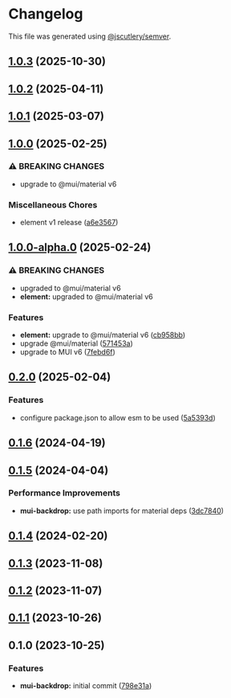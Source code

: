 # Changelog

This file was generated using [@jscutlery/semver](https://github.com/jscutlery/semver).

## [1.0.3](https://github.com/Availity/element/compare/@availity/mui-backdrop@1.0.2...@availity/mui-backdrop@1.0.3) (2025-10-30)

## [1.0.2](https://github.com/Availity/element/compare/@availity/mui-backdrop@1.0.1...@availity/mui-backdrop@1.0.2) (2025-04-11)

## [1.0.1](https://github.com/Availity/element/compare/@availity/mui-backdrop@1.0.0...@availity/mui-backdrop@1.0.1) (2025-03-07)

## [1.0.0](https://github.com/Availity/element/compare/@availity/mui-backdrop@1.0.0-alpha.0...@availity/mui-backdrop@1.0.0) (2025-02-25)


### ⚠ BREAKING CHANGES

* upgrade to @mui/material v6

### Miscellaneous Chores

* element v1 release ([a6e3567](https://github.com/Availity/element/commit/a6e35671185b9f13d25c7a39c4488ecb8774633e))

## [1.0.0-alpha.0](https://github.com/Availity/element/compare/@availity/mui-backdrop@0.2.0...@availity/mui-backdrop@1.0.0-alpha.0) (2025-02-24)


### ⚠ BREAKING CHANGES

* upgraded to @mui/material v6
* **element:** upgraded to @mui/material v6

### Features

* **element:** upgrade to @mui/material v6 ([cb958bb](https://github.com/Availity/element/commit/cb958bba99a4f1ee6dab323f0ff54b69e6fd3493))
* upgrade @mui/material ([571453a](https://github.com/Availity/element/commit/571453a34b21c344594ab4c03bc497d19aba942b))
* upgrade to MUI v6 ([7febd6f](https://github.com/Availity/element/commit/7febd6fd4fd58e87e1c97a832cea3b4595a35d58))

## [0.2.0](https://github.com/Availity/element/compare/@availity/mui-backdrop@0.1.6...@availity/mui-backdrop@0.2.0) (2025-02-04)


### Features

* configure package.json to allow esm to be used ([5a5393d](https://github.com/Availity/element/commit/5a5393de761f52608e714dd94a05106937dd95db))

## [0.1.6](https://github.com/Availity/element/compare/@availity/mui-backdrop@0.1.5...@availity/mui-backdrop@0.1.6) (2024-04-19)

## [0.1.5](https://github.com/Availity/element/compare/@availity/mui-backdrop@0.1.4...@availity/mui-backdrop@0.1.5) (2024-04-04)


### Performance Improvements

* **mui-backdrop:** use path imports for material deps ([3dc7840](https://github.com/Availity/element/commit/3dc78401006983384178df2252dbd07b2f163df0))

## [0.1.4](https://github.com/Availity/element/compare/@availity/mui-backdrop@0.1.3...@availity/mui-backdrop@0.1.4) (2024-02-20)

## [0.1.3](https://github.com/Availity/element/compare/@availity/mui-backdrop@0.1.2...@availity/mui-backdrop@0.1.3) (2023-11-08)

## [0.1.2](https://github.com/Availity/element/compare/@availity/mui-backdrop@0.1.1...@availity/mui-backdrop@0.1.2) (2023-11-07)

## [0.1.1](https://github.com/Availity/element/compare/@availity/mui-backdrop@0.1.0...@availity/mui-backdrop@0.1.1) (2023-10-26)

## 0.1.0 (2023-10-25)

### Features

- **mui-backdrop:** initial commit ([798e31a](https://github.com/Availity/element/commit/798e31afa312a64f25a5f99a0a8d58467d67fb44))
